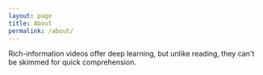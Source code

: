 ```yaml
---
layout: page
title: About
permalink: /about/
---
```


Rich-information videos offer deep learning, but unlike reading, they can't be skimmed for quick comprehension.
